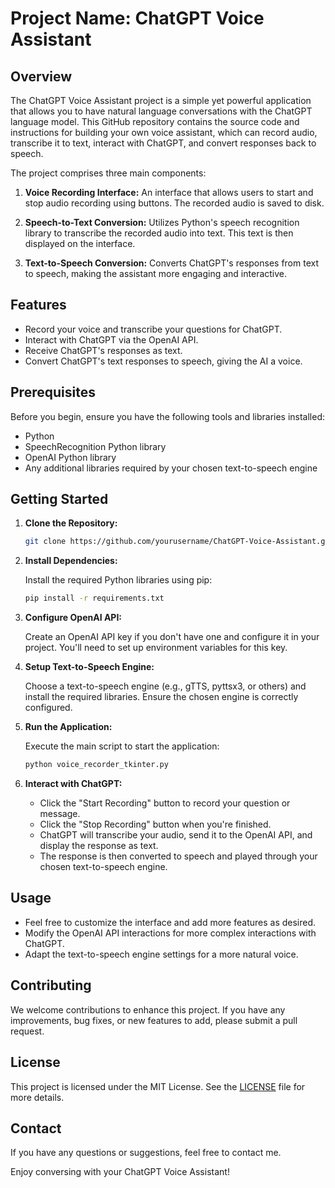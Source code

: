 # Project Name: ChatGPT Voice Assistant

## Overview

The ChatGPT Voice Assistant project is a simple yet powerful application that allows you to have natural language conversations with the ChatGPT language model. This GitHub repository contains the source code and instructions for building your own voice assistant, which can record audio, transcribe it to text, interact with ChatGPT, and convert responses back to speech.

The project comprises three main components:

1. **Voice Recording Interface:** An interface that allows users to start and stop audio recording using buttons. The recorded audio is saved to disk.

2. **Speech-to-Text Conversion:** Utilizes Python's speech recognition library to transcribe the recorded audio into text. This text is then displayed on the interface.

3. **Text-to-Speech Conversion:** Converts ChatGPT's responses from text to speech, making the assistant more engaging and interactive.

## Features

- Record your voice and transcribe your questions for ChatGPT.
- Interact with ChatGPT via the OpenAI API.
- Receive ChatGPT's responses as text.
- Convert ChatGPT's text responses to speech, giving the AI a voice.

## Prerequisites

Before you begin, ensure you have the following tools and libraries installed:

- Python
- SpeechRecognition Python library
- OpenAI Python library
- Any additional libraries required by your chosen text-to-speech engine

## Getting Started

1. **Clone the Repository:**

   ```bash
   git clone https://github.com/yourusername/ChatGPT-Voice-Assistant.git
   ```

2. **Install Dependencies:**

   Install the required Python libraries using pip:

   ```bash
   pip install -r requirements.txt
   ```

3. **Configure OpenAI API:**

   Create an OpenAI API key if you don't have one and configure it in your project. You'll need to set up environment variables for this key.

4. **Setup Text-to-Speech Engine:**

   Choose a text-to-speech engine (e.g., gTTS, pyttsx3, or others) and install the required libraries. Ensure the chosen engine is correctly configured.

5. **Run the Application:**

   Execute the main script to start the application:

   ```bash
   python voice_recorder_tkinter.py
   ```

6. **Interact with ChatGPT:**

   - Click the "Start Recording" button to record your question or message.
   - Click the "Stop Recording" button when you're finished.
   - ChatGPT will transcribe your audio, send it to the OpenAI API, and display the response as text.
   - The response is then converted to speech and played through your chosen text-to-speech engine.

## Usage

- Feel free to customize the interface and add more features as desired.
- Modify the OpenAI API interactions for more complex interactions with ChatGPT.
- Adapt the text-to-speech engine settings for a more natural voice.

## Contributing

We welcome contributions to enhance this project. If you have any improvements, bug fixes, or new features to add, please submit a pull request.

## License

This project is licensed under the MIT License. See the [LICENSE](LICENSE) file for more details.

## Contact

If you have any questions or suggestions, feel free to contact me.

Enjoy conversing with your ChatGPT Voice Assistant!
